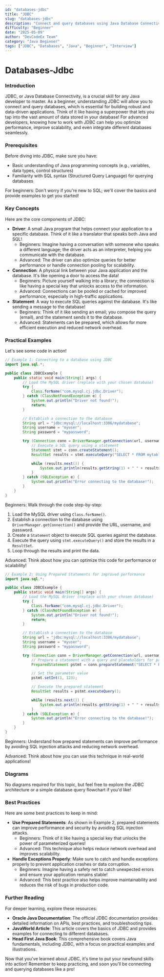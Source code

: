 ```yaml
---
id: "databases-jdbc"
title: "JDBC"
slug: "databases-jdbc"
description: "Connect and query databases using Java Database Connectivity (JDBC)."
difficulty: "Beginner"
date: "2025-05-09"
author: "DevCodeEx Team"
category: "Java Beginner"
tags: ["JDBC", "Databases", "Java", "Beginner", "Interview"]
---
```


**Databases-Jdbc**
==================

### Introduction
JDBC, or Java Database Connectivity, is a crucial skill for any Java developer to master. As a beginner, understanding JDBC will allow you to connect and query databases, which is essential for building robust and data-driven applications. Think of it like having a superpower that lets you tap into the vast amount of data stored in your database! For advanced developers, knowing how to work with JDBC can help you optimize performance, improve scalability, and even integrate different databases seamlessly.

### Prerequisites
Before diving into JDBC, make sure you have:

* Basic understanding of Java programming concepts (e.g., variables, data types, control structures)
* Familiarity with SQL syntax (Structured Query Language) for querying databases

For beginners: Don't worry if you're new to SQL; we'll cover the basics and provide examples to get you started!

### Key Concepts
Here are the core components of JDBC:

* **Driver**: A small Java program that helps connect your application to a specific database. Think of it like a translator that speaks both Java and SQL!
	+ Beginners: Imagine having a conversation with someone who speaks a different language; the driver acts as an interpreter, helping you communicate with the database.
	+ Advanced: The driver can also optimize queries for better performance or handle connection pooling for scalability.
* **Connection**: A physical link between your Java application and the database. It's like opening a door to access the data!
	+ Beginners: Picture yourself walking into a library; the connection is like having a special key that unlocks access to the information.
	+ Advanced: Connections can be pooled or cached for improved performance, especially in high-traffic applications.
* **Statement**: A way to execute SQL queries against the database. It's like sending a message to the database!
	+ Beginners: Think of it like sending an email; you compose the query (email), and the statement sends it to the database.
	+ Advanced: Statements can be prepared, which allows for more efficient execution and reduced network overhead.

### Practical Examples
Let's see some code in action!

```java
// Example 1: Connecting to a database using JDBC
import java.sql.*;

public class JDBCExample {
    public static void main(String[] args) {
        // Load the MySQL driver (replace with your chosen database)
        try {
            Class.forName("com.mysql.cj.jdbc.Driver");
        } catch (ClassNotFoundException e) {
            System.out.println("Driver not found!");
            return;
        }

        // Establish a connection to the database
        String url = "jdbc:mysql://localhost:3306/mydatabase";
        String username = "myuser";
        String password = "mypassword";

        try (Connection conn = DriverManager.getConnection(url, username, password)) {
            // Execute a SQL query using a statement
            Statement stmt = conn.createStatement();
            ResultSet results = stmt.executeQuery("SELECT * FROM mytable");

            while (results.next()) {
                System.out.println(results.getString(1) + " " + results.getString(2));
            }
        } catch (SQLException e) {
            System.out.println("Error connecting to the database!");
        }
    }
}
```

Beginners: Walk through the code step-by-step:

1. Load the MySQL driver using `Class.forName()`.
2. Establish a connection to the database using `DriverManager.getConnection()` and provide the URL, username, and password.
3. Create a `Statement` object to execute SQL queries against the database.
4. Execute the query using `stmt.executeQuery()` and store the results in a `ResultSet`.
5. Loop through the results and print the data.

Advanced: Think about how you can optimize this code for performance or scalability!

```java
// Example 2: Using Prepared Statements for improved performance
import java.sql.*;

public class JDBCExample {
    public static void main(String[] args) {
        // Load the MySQL driver (replace with your chosen database)
        try {
            Class.forName("com.mysql.cj.jdbc.Driver");
        } catch (ClassNotFoundException e) {
            System.out.println("Driver not found!");
            return;
        }

        // Establish a connection to the database
        String url = "jdbc:mysql://localhost:3306/mydatabase";
        String username = "myuser";
        String password = "mypassword";

        try (Connection conn = DriverManager.getConnection(url, username, password)) {
            // Prepare a statement with a query and placeholders for parameters
            PreparedStatement pstmt = conn.prepareStatement("SELECT * FROM mytable WHERE id = ?");

            // Set the parameter value
            pstmt.setInt(1, 123);

            // Execute the prepared statement
            ResultSet results = pstmt.executeQuery();

            while (results.next()) {
                System.out.println(results.getString(1) + " " + results.getString(2));
            }
        } catch (SQLException e) {
            System.out.println("Error connecting to the database!");
        }
    }
}
```

Beginners: Understand how prepared statements can improve performance by avoiding SQL injection attacks and reducing network overhead.

Advanced: Think about how you can use this technique in real-world applications!

### Diagrams
No diagrams required for this topic, but feel free to explore the JDBC architecture or a simple database query flowchart if you'd like!

### Best Practices
Here are some best practices to keep in mind:

* **Use Prepared Statements**: As shown in Example 2, prepared statements can improve performance and security by avoiding SQL injection attacks.
	+ Beginners: Think of it like having a special key that unlocks the power of parameterized queries!
	+ Advanced: This technique also helps reduce network overhead and improves scalability.
* **Handle Exceptions Properly**: Make sure to catch and handle exceptions properly to prevent application crashes or data corruption.
	+ Beginners: Imagine having a safety net to catch unexpected errors and ensure your application remains stable!
	+ Advanced: This best practice also helps improve maintainability and reduces the risk of bugs in production code.

### Further Reading
For deeper learning, explore these resources:

* **Oracle Java Documentation**: The official JDBC documentation provides detailed information on APIs, best practices, and troubleshooting tips.
* **JavaWorld Article**: This article covers the basics of JDBC and provides examples for connecting to different databases.
* **Head First Java Book**: This comprehensive book covers Java fundamentals, including JDBC, with a focus on practical examples and illustrations.

Now that you've learned about JDBC, it's time to put your newfound skills into action! Remember to keep practicing, and soon you'll be connecting and querying databases like a pro!